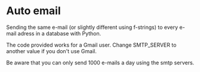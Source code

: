 # Auto email

Sending the same e-mail (or slightly different using f-strings) to every e-mail adress in a database with Python.

The code provided works for a Gmail user. Change SMTP_SERVER to another value if you don't use Gmail.

Be aware that you can only send 1000 e-mails a day using the smtp servers.
